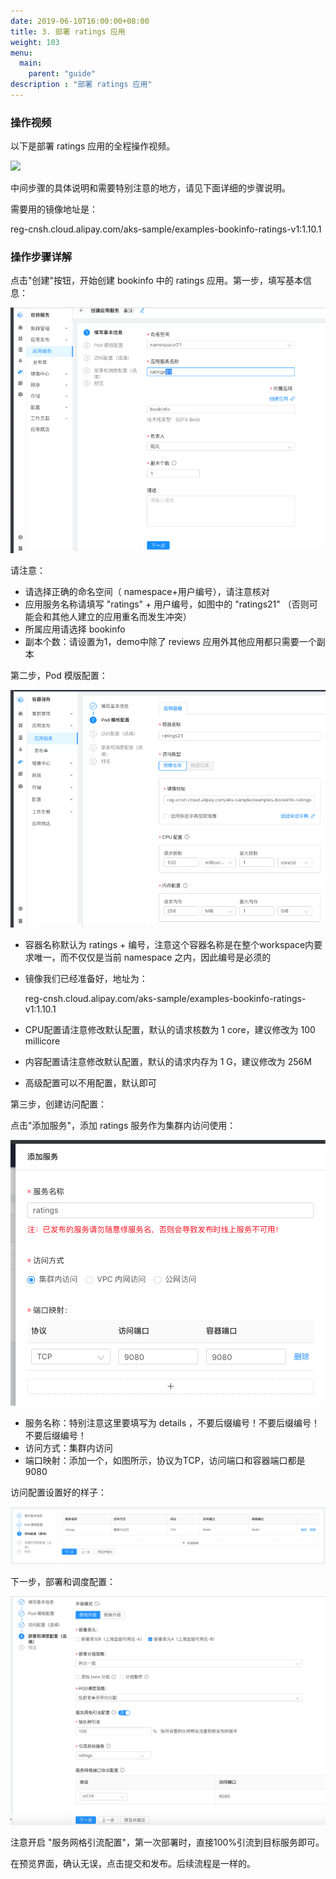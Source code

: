 ```yaml
---
date: 2019-06-10T16:00:00+08:00
title: 3. 部署 ratings 应用
weight: 103
menu:
  main:
    parent: "guide"
description : "部署 ratings 应用"
---
```


### 操作视频

以下是部署 ratings 应用的全程操作视频。

![](images/bookinfo/ratings.gif)

中间步骤的具体说明和需要特别注意的地方，请见下面详细的步骤说明。

需要用的镜像地址是：

reg-cnsh.cloud.alipay.com/aks-sample/examples-bookinfo-ratings-v1:1.10.1

### 操作步骤详解

点击"创建"按钮，开始创建 bookinfo 中的 ratings 应用。第一步，填写基本信息：

![](images/bookinfo/ratings-1.png)

请注意：

- 请选择正确的命名空间（ namespace+用户编号），请注意核对
- 应用服务名称请填写 "ratings" + 用户编号，如图中的 "ratings21" （否则可能会和其他人建立的应用重名而发生冲突）
- 所属应用请选择 bookinfo
- 副本个数：请设置为1，demo中除了 reviews 应用外其他应用都只需要一个副本

第二步，Pod 模版配置：

![](images/bookinfo/ratings-2.png)

- 容器名称默认为 ratings + 编号，注意这个容器名称是在整个workspace内要求唯一，而不仅仅是当前 namespace 之内，因此编号是必须的

- 镜像我们已经准备好，地址为：

	reg-cnsh.cloud.alipay.com/aks-sample/examples-bookinfo-ratings-v1:1.10.1

- CPU配置请注意修改默认配置，默认的请求核数为 1 core，建议修改为 100 millicore

- 内容配置请注意修改默认配置，默认的请求内存为 1 G，建议修改为 256M

- 高级配置可以不用配置，默认即可

第三步，创建访问配置：

点击"添加服务"，添加 ratings 服务作为集群内访问使用：

![](images/bookinfo/ratings-3.png)

- 服务名称：特别注意这里要填写为 details ，不要后缀编号！不要后缀编号！不要后缀编号！
- 访问方式：集群内访问
- 端口映射：添加一个，如图所示，协议为TCP，访问端口和容器端口都是 9080 

访问配置设置好的样子：

![](images/bookinfo/ratings-4.png)

下一步，部署和调度配置：

![](images/bookinfo/ratings-5.png)

注意开启 "服务网格引流配置"，第一次部署时，直接100%引流到目标服务即可。

在预览界面，确认无误，点击提交和发布。后续流程是一样的。



